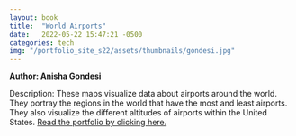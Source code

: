 ```yaml
---
layout: book
title:  "World Airports"
date:   2022-05-22 15:47:21 -0500
categories: tech
img: "/portfolio_site_s22/assets/thumbnails/gondesi.jpg"
---
```


<b>Author: Anisha Gondesi</b>

Description: These maps visualize data about airports around the world. They portray the regions in the world that have the most and least airports. They also visualize the different altitudes of airports within the United States.
<a href="https://data-viz.it.wisc.edu/content/b6b9f7b7-8216-41ce-a1f2-f0749c98c820">Read the portfolio by clicking here.</a>

[jekyll-docs]: https://jekyllrb.com/docs/home
[jekyll-gh]:   https://github.com/jekyll/jekyll
[jekyll-talk]: https://talk.jekyllrb.com/
